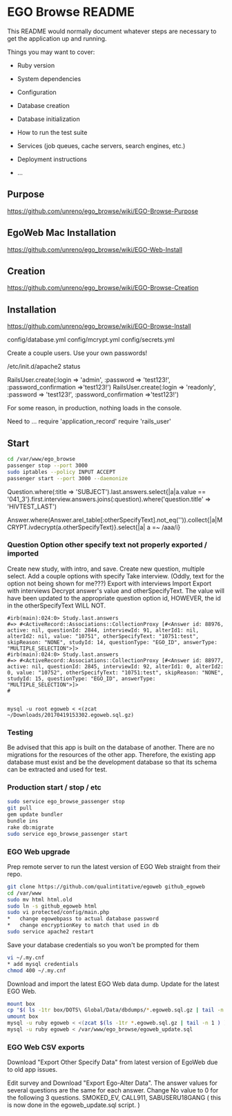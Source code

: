 # EGO Browse README

This README would normally document whatever steps are necessary to get the
application up and running.

Things you may want to cover:

* Ruby version

* System dependencies

* Configuration

* Database creation

* Database initialization

* How to run the test suite

* Services (job queues, cache servers, search engines, etc.)

* Deployment instructions

* ...



##	Purpose

https://github.com/unreno/ego_browse/wiki/EGO-Browse-Purpose

##	EgoWeb Mac Installation

https://github.com/unreno/ego_browse/wiki/EGO-Web-Install

##	Creation

https://github.com/unreno/ego_browse/wiki/EGO-Browse-Creation

##	Installation

https://github.com/unreno/ego_browse/wiki/EGO-Browse-Install



config/database.yml
config/mcrypt.yml
config/secrets.yml


Create a couple users. Use your own passwords!

/etc/init.d/apache2 status

RailsUser.create(:login => 'admin', :password => 'test123!', :password_confirmation =>'test123!')
RailsUser.create(:login => 'readonly', :password => 'test123!', :password_confirmation =>'test123!')

For some reason, in production, nothing loads in the console.

Need to ...
require 'application_record'
require 'rails_user'





##	Start

```BASH
cd /var/www/ego_browse
passenger stop --port 3000
sudo iptables --policy INPUT ACCEPT
passenger start --port 3000 --daemonize
```


 Question.where(:title => 'SUBJECT').last.answers.select{|a|a.value == '041_3'}.first.interview.answers.joins(:question).where('question.title' => 'HIVTEST_LAST')


Answer.where(Answer.arel_table[:otherSpecifyText].not_eq('')).collect{|a|MCRYPT.ivdecrypt(a.otherSpecifyText)}.select{|a| a =~ /aaa/i}





###	Question Option other specify text not properly exported / imported

Create new study, with intro, and save.
Create new question, multiple select.
Add a couple options with specify
Take interview. (Oddly, text for the option not being shown for me???)
Export with interviews
Import
Export with interviews
Decrypt answer's value and otherSpecifyText.
The value will have been updated to the appropriate question option id,
HOWEVER, the id in the otherSpecifyText WILL NOT.

```
#irb(main):024:0> Study.last.answers
#=> #<ActiveRecord::Associations::CollectionProxy [#<Answer id: 88976, active: nil, questionId: 2844, interviewId: 91, alterId1: nil, alterId2: nil, value: "10751", otherSpecifyText: "10751:test", skipReason: "NONE", studyId: 14, questionType: "EGO_ID", answerType: "MULTIPLE_SELECTION">]>
#irb(main):024:0> Study.last.answers
#=> #<ActiveRecord::Associations::CollectionProxy [#<Answer id: 88977, active: nil, questionId: 2845, interviewId: 92, alterId1: 0, alterId2: 0, value: "10752", otherSpecifyText: "10751:test", skipReason: "NONE", studyId: 15, questionType: "EGO_ID", answerType: "MULTIPLE_SELECTION">]>
#


mysql -u root egoweb < <(zcat ~/Downloads/20170419153302.egoweb.sql.gz)
```



###	Testing

Be advised that this app is built on the database of another.
There are no migrations for the resources of the other app.
Therefore, the existing app database must exist and be
the development database so that its schema can be extracted
and used for test.




###	Production start / stop / etc


```BASH
sudo service ego_browse_passenger stop
git pull
gem update bundler
bundle ins
rake db:migrate
sudo service ego_browse_passenger start
```






###	EGO Web upgrade

Prep remote server to run the latest version of EGO Web straight from their repo.
```BASH
git clone https://github.com/qualintitative/egoweb github_egoweb
cd /var/www
sudo mv html html.old
sudo ln -s github_egoweb html
sudo vi protected/config/main.php	
*	change egowebpass to actual database password
*	change encryptionKey to match that used in db
sudo service apache2 restart
```

Save your database credentials so you won't be prompted for them
```BASH
vi ~/.my.cnf
* add mysql credentials
chmod 400 ~/.my.cnf
```

Download and import the latest EGO Web data dump. Update for the latest EGO Web.

```BASH
mount box
cp "$( ls -1tr box/DOTS\ Global/Data/dbdumps/*.egoweb.sql.gz | tail -n 1 )" ./
umount box
mysql -u ruby egoweb < <(zcat $(ls -1tr *.egoweb.sql.gz | tail -n 1 ) )
mysql -u ruby egoweb < /var/www/ego_browse/egoweb_update.sql
```


###	EGO Web CSV exports

Download "Export Other Specify Data" from latest version of EgoWeb due to old app issues.

Edit survey and Download "Export Ego-Alter Data".
The answer values for several questions are the same for each answer.
Change No value to 0 for the following 3 questions.
SMOKED_EV, CALL911, SABUSERU18GANG
( this is now done in the egoweb_update.sql script. )




